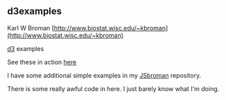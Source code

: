 d3examples
----------------------------------------------
Karl W Broman
[http://www.biostat.wisc.edu/~kbroman](http://www.biostat.wisc.edu/~kbroman)

[d3](http://d3js.org) examples

See these in action [here](http://www.biostat.wisc.edu/~kbroman/D3)

I have some additional simple examples in my [JSbroman](http://github.com/kbroman/JSbroman) repository.


There is some really awful code in here.
I just barely know what I'm doing.

